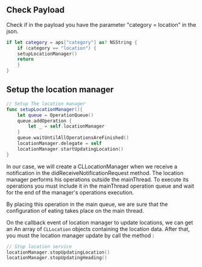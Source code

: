 ## Check Payload

Check if in the payload you have the parameter "category = location" in the json.
```swift
if let category = aps["category"] as? NSString {
	if (category == "location") {
	setupLocationManager()
	return
	}
}
```

## Setup the location manager

```swift
// Setup The location manager
func setupLocationManager(){
	let queue = OperationQueue()
	queue.addOperation {
		let _ = self.locationManager
	}
	queue.waitUntilAllOperationsAreFinished()
	locationManager.delegate = self
	locationManager.startUpdatingLocation()
}
```
In our case, we will create a CLLocationManager when we receive a notification in the didReceiveNotificationRequest method. The location manager performs his operations outside the mainThread. To execute its operations you must include it in the mainThread operation queue and wait for the end of the manager's operations execution.

By placing this operation in the main queue, we are sure that the configuration of eating takes place on the main thread.

On the callback event of location manager to update locations, we can get an An array of `CLLocation` objects containing the location data. After that, you must the location manager update by call the method :
```swift
// Stop location service
locationManager.stopUpdatingLocation()
locationManager.stopUpdatingHeading()
```
